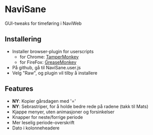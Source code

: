 NaviSane
========

GUI-tweaks for timeføring i NaviWeb

Installering
------------
* Installer browser-plugin for userscripts
  * for Chrome: [TamperMonkey](https://chrome.google.com/webstore/detail/tampermonkey/dhdgffkkebhmkfjojejmpbldmpobfkfo)
  * for FireFox: [GreaseMonkey](https://addons.mozilla.org/en-US/firefox/addon/greasemonkey/)
* På github, gå til NaviSane.user.js
* Velg "Raw", og plugin vil tilby å installere

Features
--------
* **NY**: Kopier gårsdagen med '=' 
* **NY**: Sebrastriper, for å holde bedre rede på radene (takk til Mats)
* Kjappe menyer, uten animasjoner og forsinkelser
* Knapper for neste/forrige periode
* Mer leselig periode-overskrift
* Dato i kolonneheadere
